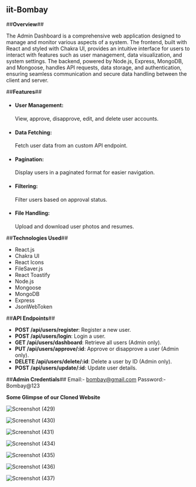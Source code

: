 ## iit-Bombay ##

##**Overview**##

The Admin Dashboard is a comprehensive web application designed to manage and monitor various aspects of a system. The frontend, built with React and styled with Chakra UI, provides an intuitive interface for users to interact with features such as user management, data visualization, and system settings. The backend, powered by Node.js, Express, MongoDB, and Mongoose, handles API requests, data storage, and authentication, ensuring seamless communication and secure data handling between the client and server.

##**Features**##
<ul>
  <li> <h4>User Management:</h4> View, approve, disapprove, edit, and delete user accounts.</li>
  <li> <h4>Data Fetching:</h4> Fetch user data from an custom API endpoint.</li>
  <li> <h4>Pagination:</h4> Display users in a paginated format for easier navigation.</li>
  <li> <h4>Filtering:</h4> Filter users based on approval status.</li>
  <li> <h4>File Handling:</h4> Upload and download user photos and resumes.</li>
</ul>

##**Technologies Used**##
<ul>
  <li>React.js</li>
  <li>Chakra UI</li>
  <li>React Icons</li>
  <li>FileSaver.js</li>
  <li>React Toastify</li>
  <li>Node.js</li>
  <li>Mongoose</li>
  <li>MongoDB</li>
  <li>Express</li>
  <li>JsonWebToken</li>
</ul>

##**API Endpoints**##

- **POST /api/users/register**: Register a new user.
- **POST /api/users/login**: Login a user.
- **GET /api/users/dashboard**: Retrieve all users (Admin only).
- **PUT /api/users/approve/:id**: Approve or disapprove a user (Admin only).
- **DELETE /api/users/delete/:id**: Delete a user by ID (Admin only).
- **POST /api/users/update/:id**: Update user details.

##**Admin Credentials**##
Email:- bombay@gmail.com
Password:- Bombay@123

**Some Glimpse of our Cloned Website**


![Screenshot (429)](https://github.com/senapathisowjanya/iit-B/assets/119430125/9a27679b-43f0-4d6f-8886-48e80a1538be)

![Screenshot (430)](https://github.com/senapathisowjanya/iit-B/assets/119430125/3b3f37ef-a3cf-46c4-a04c-7eb245ee16a3)


![Screenshot (431)](https://github.com/senapathisowjanya/iit-B/assets/119430125/c30f946d-45e6-443a-aa04-3f23d2d88409)


![Screenshot (434)](https://github.com/senapathisowjanya/iit-B/assets/119430125/ec0ecef4-3391-4fb4-8869-e93b8d080069)


![Screenshot (435)](https://github.com/senapathisowjanya/iit-B/assets/119430125/1dc0f053-5602-41ff-a314-f32b48e01e58)

![Screenshot (436)](https://github.com/senapathisowjanya/iit-B/assets/119430125/9dd79ad5-79b3-4fcd-aa5c-89746fcfbd71)

![Screenshot (437)](https://github.com/senapathisowjanya/iit-B/assets/119430125/9de853ab-588e-4e00-98f9-7cdacc373cca)

